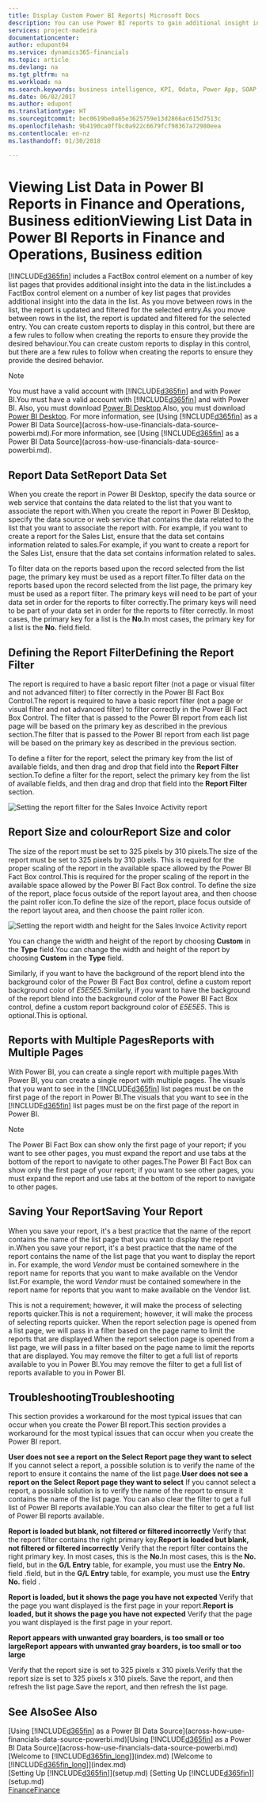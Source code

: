 ```yaml
---
title: Display Custom Power BI Reports| Microsoft Docs
description: You can use Power BI reports to gain additional insight into data in lists in Financials.
services: project-madeira
documentationcenter: 
author: edupont04
ms.service: dynamics365-financials
ms.topic: article
ms.devlang: na
ms.tgt_pltfrm: na
ms.workload: na
ms.search.keywords: business intelligence, KPI, Odata, Power App, SOAP, analysis
ms.date: 06/02/2017
ms.author: edupont
ms.translationtype: HT
ms.sourcegitcommit: bec0619be0a65e3625759e13d2866ac615d7513c
ms.openlocfilehash: 9b4190ca0ffbc0a922c6679fcf98367a72980eea
ms.contentlocale: en-nz
ms.lasthandoff: 01/30/2018

---
```

# <a name="viewing-list-data-in-power-bi-reports-in-finance-and-operations-business-edition"></a><span data-ttu-id="56339-103">Viewing List Data in Power BI Reports in Finance and Operations, Business edition</span><span class="sxs-lookup"><span data-stu-id="56339-103">Viewing List Data in Power BI Reports in Finance and Operations, Business edition</span></span> 
[!INCLUDE[d365fin](includes/d365fin_md.md)] <span data-ttu-id="56339-104"> includes a FactBox control element on a number of key list pages that provides additional insight into the data in the list.</span><span class="sxs-lookup"><span data-stu-id="56339-104">includes a FactBox control element on a number of key list pages that provides additional insight into the data in the list.</span></span> <span data-ttu-id="56339-105">As you move between rows in the list, the report is updated and filtered for the selected entry.</span><span class="sxs-lookup"><span data-stu-id="56339-105">As you move between rows in the list, the report is updated and filtered for the selected entry.</span></span> <span data-ttu-id="56339-106">You can create custom reports to display in this control, but there are a few rules to follow when creating the reports to ensure they provide the desired behaviour.</span><span class="sxs-lookup"><span data-stu-id="56339-106">You can create custom reports to display in this control, but there are a few rules to follow when creating the reports to ensure they provide the desired behavior.</span></span>  

> [!NOTE]  
>   <span data-ttu-id="56339-107">You must have a valid account with [!INCLUDE[d365fin](includes/d365fin_md.md)] and with Power BI.</span><span class="sxs-lookup"><span data-stu-id="56339-107">You must have a valid account with [!INCLUDE[d365fin](includes/d365fin_md.md)] and with Power BI.</span></span> <span data-ttu-id="56339-108">Also, you must download [Power BI Desktop](https://powerbi.microsoft.com/en-us/desktop/).</span><span class="sxs-lookup"><span data-stu-id="56339-108">Also, you must download [Power BI Desktop](https://powerbi.microsoft.com/en-us/desktop/).</span></span> <span data-ttu-id="56339-109">For more information, see [Using [!INCLUDE[d365fin](includes/d365fin_md.md)] as a Power BI Data Source](across-how-use-financials-data-source-powerbi.md).</span><span class="sxs-lookup"><span data-stu-id="56339-109">For more information, see [Using [!INCLUDE[d365fin](includes/d365fin_md.md)] as a Power BI Data Source](across-how-use-financials-data-source-powerbi.md).</span></span>  

## <a name="report-data-set"></a><span data-ttu-id="56339-110">Report Data Set</span><span class="sxs-lookup"><span data-stu-id="56339-110">Report Data Set</span></span>
<span data-ttu-id="56339-111">When you create the report in Power BI Desktop, specify the data source or web service that contains the data related to the list that you want to associate the report with.</span><span class="sxs-lookup"><span data-stu-id="56339-111">When you create the report in Power BI Desktop, specify the data source or web service that contains the data related to the list that you want to associate the report with.</span></span> <span data-ttu-id="56339-112">For example, if you want to create a report for the Sales List, ensure that the data set contains information related to sales.</span><span class="sxs-lookup"><span data-stu-id="56339-112">For example, if you want to create a report for the Sales List, ensure that the data set contains information related to sales.</span></span>  

<span data-ttu-id="56339-113">To filter data on the reports based upon the record selected from the list page, the primary key must be used as a report filter.</span><span class="sxs-lookup"><span data-stu-id="56339-113">To filter data on the reports based upon the record selected from the list page, the primary key must be used as a report filter.</span></span> <span data-ttu-id="56339-114">The primary keys will need to be part of your data set in order for the reports to filter correctly.</span><span class="sxs-lookup"><span data-stu-id="56339-114">The primary keys will need to be part of your data set in order for the reports to filter correctly.</span></span> <span data-ttu-id="56339-115">In most cases, the primary key for a list is the **No.**</span><span class="sxs-lookup"><span data-stu-id="56339-115">In most cases, the primary key for a list is the **No.**</span></span> <span data-ttu-id="56339-116">field.</span><span class="sxs-lookup"><span data-stu-id="56339-116">field.</span></span>  

## <a name="defining-the-report-filter"></a><span data-ttu-id="56339-117">Defining the Report Filter</span><span class="sxs-lookup"><span data-stu-id="56339-117">Defining the Report Filter</span></span>
<span data-ttu-id="56339-118">The report is required to have a basic report filter (not a page or visual filter and not advanced filter) to filter correctly in the Power BI Fact Box Control.</span><span class="sxs-lookup"><span data-stu-id="56339-118">The report is required to have a basic report filter (not a page or visual filter and not advanced filter) to filter correctly in the Power BI Fact Box Control.</span></span> <span data-ttu-id="56339-119">The filter that is passed to the Power BI report from each list page will be based on the primary key as described in the previous section.</span><span class="sxs-lookup"><span data-stu-id="56339-119">The filter that is passed to the Power BI report from each list page will be based on the primary key as described in the previous section.</span></span>  

<span data-ttu-id="56339-120">To define a filter for the report, select the primary key from the list of available fields, and then drag and drop that field into the **Report Filter** section.</span><span class="sxs-lookup"><span data-stu-id="56339-120">To define a filter for the report, select the primary key from the list of available fields, and then drag and drop that field into the **Report Filter** section.</span></span>  

![Setting the report filter for the Sales Invoice Activity report](./media/across-how-use-powerbi-reports-factbox/financials-powerbi-report-filter.png)

## <a name="report-size-and-color"></a><span data-ttu-id="56339-122">Report Size and colour</span><span class="sxs-lookup"><span data-stu-id="56339-122">Report Size and color</span></span>
<span data-ttu-id="56339-123">The size of the report must be set to 325 pixels by 310 pixels.</span><span class="sxs-lookup"><span data-stu-id="56339-123">The size of the report must be set to 325 pixels by 310 pixels.</span></span> <span data-ttu-id="56339-124">This is required for the proper scaling of the report in the available space allowed by the Power BI Fact Box control.</span><span class="sxs-lookup"><span data-stu-id="56339-124">This is required for the proper scaling of the report in the available space allowed by the Power BI Fact Box control.</span></span> <span data-ttu-id="56339-125">To define the size of the report, place focus outside of the report layout area, and then choose the paint roller icon.</span><span class="sxs-lookup"><span data-stu-id="56339-125">To define the size of the report, place focus outside of the report layout area, and then choose the paint roller icon.</span></span>

![Setting the report width and height for the Sales Invoice Activity report](./media/across-how-use-powerbi-reports-factbox/financials-powerbi-report-sizing.png)

<span data-ttu-id="56339-127">You can change the width and height of the report by choosing **Custom** in the **Type** field.</span><span class="sxs-lookup"><span data-stu-id="56339-127">You can change the width and height of the report by choosing **Custom** in the **Type** field.</span></span>

<span data-ttu-id="56339-128">Similarly, if you want to have the background of the report blend into the background color of the Power BI Fact Box control, define a custom report background color of *E5E5E5*.</span><span class="sxs-lookup"><span data-stu-id="56339-128">Similarly, if you want to have the background of the report blend into the background color of the Power BI Fact Box control, define a custom report background color of *E5E5E5*.</span></span> <span data-ttu-id="56339-129">This is optional.</span><span class="sxs-lookup"><span data-stu-id="56339-129">This is optional.</span></span>  

## <a name="reports-with-multiple-pages"></a><span data-ttu-id="56339-130">Reports with Multiple Pages</span><span class="sxs-lookup"><span data-stu-id="56339-130">Reports with Multiple Pages</span></span>
<span data-ttu-id="56339-131">With Power BI, you can create a single report with multiple pages.</span><span class="sxs-lookup"><span data-stu-id="56339-131">With Power BI, you can create a single report with multiple pages.</span></span> <span data-ttu-id="56339-132">The visuals that you want to see in the [!INCLUDE[d365fin](includes/d365fin_md.md)] list pages must be on the first page of the report in Power BI.</span><span class="sxs-lookup"><span data-stu-id="56339-132">The visuals that you want to see in the [!INCLUDE[d365fin](includes/d365fin_md.md)] list pages must be on the first page of the report in Power BI.</span></span>  

> [!NOTE]  
>  <span data-ttu-id="56339-133">The Power BI Fact Box can show only the first page of your report; if you want to see other pages, you must expand the report and use tabs at the bottom of the report to navigate to other pages.</span><span class="sxs-lookup"><span data-stu-id="56339-133">The Power BI Fact Box can show only the first page of your report; if you want to see other pages, you must expand the report and use tabs at the bottom of the report to navigate to other pages.</span></span>  

## <a name="saving-your-report"></a><span data-ttu-id="56339-134">Saving Your Report</span><span class="sxs-lookup"><span data-stu-id="56339-134">Saving Your Report</span></span>

<span data-ttu-id="56339-135">When you save your report, it's a best practice that the name of the report contains the name of the list page that you want to display the report in.</span><span class="sxs-lookup"><span data-stu-id="56339-135">When you save your report, it's a best practice that the name of the report contains the name of the list page that you want to display the report in.</span></span> <span data-ttu-id="56339-136">For example, the word *Vendor* must be contained somewhere in the report name for reports that you want to make available on the Vendor list.</span><span class="sxs-lookup"><span data-stu-id="56339-136">For example, the word *Vendor* must be contained somewhere in the report name for reports that you want to make available on the Vendor list.</span></span>  

<span data-ttu-id="56339-137">This is not a requirement; however, it will make the process of selecting reports quicker.</span><span class="sxs-lookup"><span data-stu-id="56339-137">This is not a requirement; however, it will make the process of selecting reports quicker.</span></span> <span data-ttu-id="56339-138">When the report selection page is opened from a list page, we will pass in a filter based on the page name to limit the reports that are displayed.</span><span class="sxs-lookup"><span data-stu-id="56339-138">When the report selection page is opened from a list page, we will pass in a filter based on the page name to limit the reports that are displayed.</span></span>  <span data-ttu-id="56339-139">You may remove the filter to get a full list of reports available to you in Power BI.</span><span class="sxs-lookup"><span data-stu-id="56339-139">You may remove the filter to get a full list of reports available to you in Power BI.</span></span>  

## <a name="troubleshooting"></a><span data-ttu-id="56339-140">Troubleshooting</span><span class="sxs-lookup"><span data-stu-id="56339-140">Troubleshooting</span></span>
<span data-ttu-id="56339-141">This section provides a workaround for the most typical issues that can occur when you create the Power BI report.</span><span class="sxs-lookup"><span data-stu-id="56339-141">This section provides a workaround for the most typical issues that can occur when you create the Power BI report.</span></span>  

<span data-ttu-id="56339-142">**User does not see a report on the Select Report page they want to select** If you cannot select a report, a possible solution is to verify the name of the report to ensure it contains the name of the list page.</span><span class="sxs-lookup"><span data-stu-id="56339-142">**User does not see a report on the Select Report page they want to select** If you cannot select a report, a possible solution is to verify the name of the report to ensure it contains the name of the list page.</span></span> <span data-ttu-id="56339-143">You can also clear the filter to get a full list of Power BI reports available.</span><span class="sxs-lookup"><span data-stu-id="56339-143">You can also clear the filter to get a full list of Power BI reports available.</span></span>  

<span data-ttu-id="56339-144">**Report is loaded but blank, not filtered or filtered incorrectly** Verify that the report filter contains the right primary key.</span><span class="sxs-lookup"><span data-stu-id="56339-144">**Report is loaded but blank, not filtered or filtered incorrectly** Verify that the report filter contains the right primary key.</span></span> <span data-ttu-id="56339-145">In most cases, this is the **No.**</span><span class="sxs-lookup"><span data-stu-id="56339-145">In most cases, this is the **No.**</span></span> <span data-ttu-id="56339-146">field, but in the **G/L Entry** table, for example, you must use the **Entry No.** field  .</span><span class="sxs-lookup"><span data-stu-id="56339-146">field, but in the **G/L Entry** table, for example, you must use the **Entry No.** field  .</span></span>

<span data-ttu-id="56339-147">**Report is loaded, but it shows the page you have not expected** Verify that the page you want displayed is the first page in your report.</span><span class="sxs-lookup"><span data-stu-id="56339-147">**Report is loaded, but it shows the page you have not expected** Verify that the page you want displayed is the first page in your report.</span></span>  

<span data-ttu-id="56339-148">**Report appears with unwanted gray boarders, is too small or too large**</span><span class="sxs-lookup"><span data-stu-id="56339-148">**Report appears with unwanted gray boarders, is too small or too large**</span></span>

<span data-ttu-id="56339-149">Verify that the report size is set to 325 pixels x 310 pixels.</span><span class="sxs-lookup"><span data-stu-id="56339-149">Verify that the report size is set to 325 pixels x 310 pixels.</span></span> <span data-ttu-id="56339-150">Save the report, and then refresh the list page.</span><span class="sxs-lookup"><span data-stu-id="56339-150">Save the report, and then refresh the list page.</span></span>  

## <a name="see-also"></a><span data-ttu-id="56339-151">See Also</span><span class="sxs-lookup"><span data-stu-id="56339-151">See Also</span></span>
<span data-ttu-id="56339-152">[Using [!INCLUDE[d365fin](includes/d365fin_md.md)] as a Power BI Data Source](across-how-use-financials-data-source-powerbi.md)</span><span class="sxs-lookup"><span data-stu-id="56339-152">[Using [!INCLUDE[d365fin](includes/d365fin_md.md)] as a Power BI Data Source](across-how-use-financials-data-source-powerbi.md)</span></span>  
<span data-ttu-id="56339-153">[Welcome to [!INCLUDE[d365fin_long](includes/d365fin_long_md.md)]](index.md)  </span><span class="sxs-lookup"><span data-stu-id="56339-153">[Welcome to [!INCLUDE[d365fin_long](includes/d365fin_long_md.md)]](index.md)  </span></span>  
<span data-ttu-id="56339-154">[Setting Up [!INCLUDE[d365fin](includes/d365fin_md.md)]](setup.md)  </span><span class="sxs-lookup"><span data-stu-id="56339-154">[Setting Up [!INCLUDE[d365fin](includes/d365fin_md.md)]](setup.md)  </span></span>  
[<span data-ttu-id="56339-155">Finance</span><span class="sxs-lookup"><span data-stu-id="56339-155">Finance</span></span>](finance.md)  

